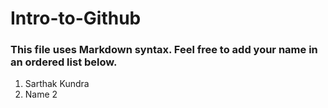# Intro-to-Github

### This file uses Markdown syntax. Feel free to add your name in an ordered list below.
1. Sarthak Kundra
2. Name 2
